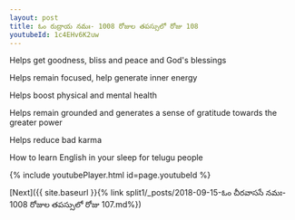 ```yaml
---
layout: post
title: ఓం రుద్రాయ నమః- 1008 రోజుల తపస్సులో రోజు 108
youtubeId: 1c4EHv6K2uw
---
```

 
 
Helps get goodness, bliss and peace and God's blessings
 
Helps remain focused, help generate inner energy 
 
Helps boost physical and mental health 
 
Helps remain grounded and generates a sense of gratitude towards the greater power 
 
Helps reduce bad karma
 
How to learn English in your sleep for telugu people
 
 
 
 


{% include youtubePlayer.html id=page.youtubeId %}
 
[Next]({{ site.baseurl }}{% link split1/_posts/2018-09-15-ఓం చీరవాససే నమః- 1008 రోజుల తపస్సులో రోజు 107.md%})
 

